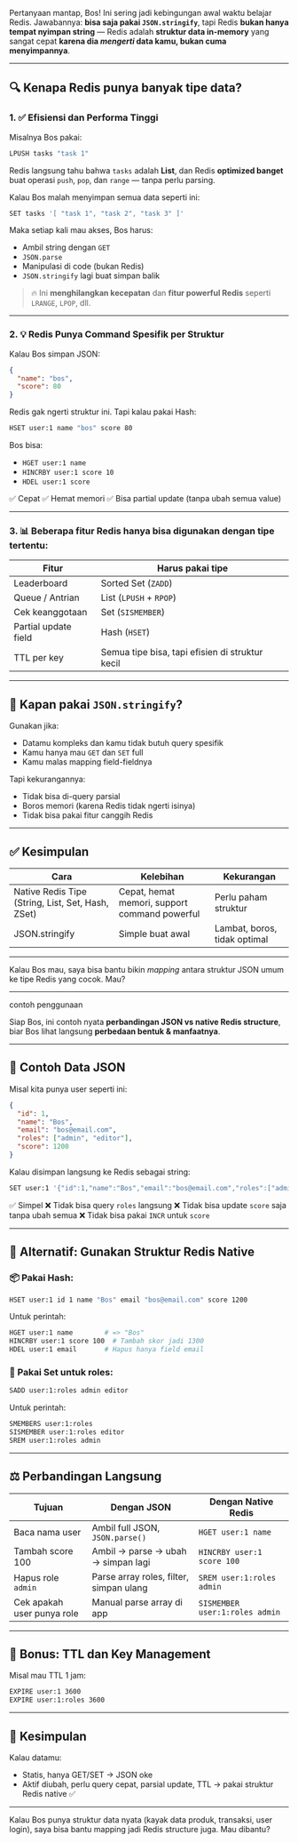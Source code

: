 Pertanyaan mantap, Bos! Ini sering jadi kebingungan awal waktu belajar Redis. Jawabannya: **bisa saja pakai `JSON.stringify`**, tapi Redis **bukan hanya tempat nyimpan string** — Redis adalah **struktur data in-memory** yang sangat cepat **karena dia *mengerti* data kamu, bukan cuma menyimpannya**.

---

## 🔍 Kenapa Redis punya banyak tipe data?

### 1. ✅ **Efisiensi dan Performa Tinggi**

Misalnya Bos pakai:

```bash
LPUSH tasks "task 1"
```

Redis langsung tahu bahwa `tasks` adalah **List**, dan Redis **optimized banget** buat operasi `push`, `pop`, dan `range` — tanpa perlu parsing.

Kalau Bos malah menyimpan semua data seperti ini:

```js
SET tasks '[ "task 1", "task 2", "task 3" ]'
```

Maka setiap kali mau akses, Bos harus:

* Ambil string dengan `GET`
* `JSON.parse`
* Manipulasi di code (bukan Redis)
* `JSON.stringify` lagi buat simpan balik

> 🔥 Ini **menghilangkan kecepatan** dan **fitur powerful Redis** seperti `LRANGE`, `LPOP`, dll.

---

### 2. 💡 Redis Punya Command Spesifik per Struktur

Kalau Bos simpan JSON:

```json
{
  "name": "bos",
  "score": 80
}
```

Redis gak ngerti struktur ini. Tapi kalau pakai Hash:

```bash
HSET user:1 name "bos" score 80
```

Bos bisa:

* `HGET user:1 name`
* `HINCRBY user:1 score 10`
* `HDEL user:1 score`

✅ Cepat
✅ Hemat memori
✅ Bisa partial update (tanpa ubah semua value)

---

### 3. 📊 Beberapa fitur Redis hanya bisa digunakan dengan tipe tertentu:

| Fitur                | Harus pakai tipe                                |
| -------------------- | ----------------------------------------------- |
| Leaderboard          | Sorted Set (`ZADD`)                             |
| Queue / Antrian      | List (`LPUSH` + `RPOP`)                         |
| Cek keanggotaan      | Set (`SISMEMBER`)                               |
| Partial update field | Hash (`HSET`)                                   |
| TTL per key          | Semua tipe bisa, tapi efisien di struktur kecil |

---

## 📌 Kapan pakai `JSON.stringify`?

Gunakan jika:

* Datamu kompleks dan kamu tidak butuh query spesifik
* Kamu hanya mau `GET` dan `SET` full
* Kamu malas mapping field-fieldnya

Tapi kekurangannya:

* Tidak bisa di-query parsial
* Boros memori (karena Redis tidak ngerti isinya)
* Tidak bisa pakai fitur canggih Redis

---

## ✅ Kesimpulan

| Cara                                              | Kelebihan                                     | Kekurangan                   |
| ------------------------------------------------- | --------------------------------------------- | ---------------------------- |
| Native Redis Tipe (String, List, Set, Hash, ZSet) | Cepat, hemat memori, support command powerful | Perlu paham struktur         |
| JSON.stringify                                    | Simple buat awal                              | Lambat, boros, tidak optimal |

---

Kalau Bos mau, saya bisa bantu bikin *mapping* antara struktur JSON umum ke tipe Redis yang cocok. Mau?

-------

contoh penggunaan


Siap Bos, ini contoh nyata **perbandingan JSON vs native Redis structure**, biar Bos lihat langsung **perbedaan bentuk & manfaatnya**.

---

## 🧩 Contoh Data JSON

Misal kita punya user seperti ini:

```json
{
  "id": 1,
  "name": "Bos",
  "email": "bos@email.com",
  "roles": ["admin", "editor"],
  "score": 1200
}
```

Kalau disimpan langsung ke Redis sebagai string:

```bash
SET user:1 '{"id":1,"name":"Bos","email":"bos@email.com","roles":["admin","editor"],"score":1200}'
```

✅ Simpel
❌ Tidak bisa query `roles` langsung
❌ Tidak bisa update `score` saja tanpa ubah semua
❌ Tidak bisa pakai `INCR` untuk `score`

---

## 🔄 Alternatif: Gunakan Struktur Redis Native

### 📦 Pakai Hash:

```bash
HSET user:1 id 1 name "Bos" email "bos@email.com" score 1200
```

Untuk perintah:

```bash
HGET user:1 name        # => "Bos"
HINCRBY user:1 score 100  # Tambah skor jadi 1300
HDEL user:1 email       # Hapus hanya field email
```

### 🎯 Pakai Set untuk roles:

```bash
SADD user:1:roles admin editor
```

Untuk perintah:

```bash
SMEMBERS user:1:roles
SISMEMBER user:1:roles editor
SREM user:1:roles admin
```

---

## ⚖️ Perbandingan Langsung

| Tujuan                     | Dengan JSON                             | Dengan Native Redis            |
| -------------------------- | --------------------------------------- | ------------------------------ |
| Baca nama user             | Ambil full JSON, `JSON.parse()`         | `HGET user:1 name`             |
| Tambah score 100           | Ambil -> parse -> ubah -> simpan lagi   | `HINCRBY user:1 score 100`     |
| Hapus role `admin`         | Parse array roles, filter, simpan ulang | `SREM user:1:roles admin`      |
| Cek apakah user punya role | Manual parse array di app               | `SISMEMBER user:1:roles admin` |

---

## 🧠 Bonus: TTL dan Key Management

Misal mau TTL 1 jam:

```bash
EXPIRE user:1 3600
EXPIRE user:1:roles 3600
```

---

## 🚀 Kesimpulan

Kalau datamu:

* Statis, hanya GET/SET → JSON oke
* Aktif diubah, perlu query cepat, parsial update, TTL → pakai struktur Redis native ✅

---

Kalau Bos punya struktur data nyata (kayak data produk, transaksi, user login), saya bisa bantu mapping jadi Redis structure juga. Mau dibantu?
